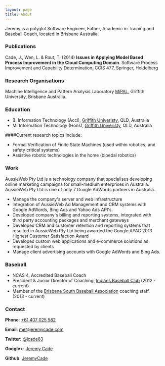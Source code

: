 ```yaml
---
layout: page
title: About
---
```


<p class="message">
  Jeremy is a polyglot Software Engineer, Father, Academic in Training and Baseball Coach, located in Brisbane Australia. 
</p>


### Publications
Cade, J., Wen, L. & Rout, T. (2014) **Issues in Applying Model Based Process Improvement in the Cloud Computing Domain**. Software Process Improvement and Capability Determination, CCIS 477, Springer, Heidelberg

### Research Organisations
Machine Intelligence and Pattern Analysis Laboratory [MiPAL](http://www.mipal.net.au), Griffith University, Brisbane Australia.

### Education
- B. Information Technology (Accl), [Griffith Univeristy](http://www.griffith.edu.au), QLD, Australia
- M. Information Technology (Hons), [Griffith Univeristy](http://www.griffith.edu.au), QLD, Australia

####Current research topics include:
- Formal Verification of Finite State Machines (used within robotics, and safety critical systems) 
- Assistive robotic technologies in the home (bipedal robotics)

### Work 
AussieWeb Pty Ltd is a technology company that specialises developing online marketing campaigns for small-medium enterprises in Australia. AussieWeb Pty Ltd is one of only 7 Google AdWords partners in Australia. 

- Manage the company's server and web infrastructure
- Integration of AussieWeb Ad Management and CRM systems with Google AdWords, Bing Ads and Yahoo Ads API's.
- Developed company's billing and reporting systems, integrated with third party accounting packages and merchant gateways
- Developed CRM and customer retention and reporting systems that resulted in AussieWeb Pty Ltd being awarded the Google APAC 2013 Highest Customer Satisfaction Award
- Developed custom web applications and e-commerce solutions as requested by clients
- Manage client advertising accounts with Google AdWords and Bing Ads.


### Baseball
- NCAS 4, Accredited Baseball Coach
- President & Junior Director of Coaching, [Indians Baseball Club](http://www.indians.org.au) (2012 - current)
- Member of the [Brisbane South Baseball Association](http://bsba.baseball.com.au) coaching staff. (2013 - current) 

### Contact
**Phone**: [+61 407 025 582](tel://+61407025582)

**Email**: [me@jeremycade.com](mailto://me@jeremycade.com)

**Twitter**: [@jcade83](https://twitter.com/jcade83)

**Google+**: [Jeremy Cade](https://plus.google.com/+JeremyCade/)

**Github**: [JeremyCade](https://github.com/JeremyCade)